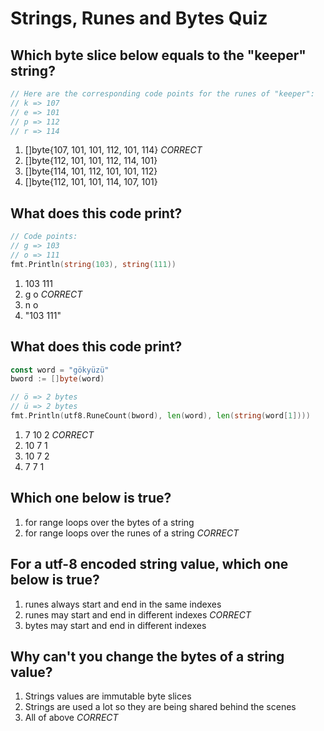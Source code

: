 # Strings, Runes and Bytes Quiz

## Which byte slice below equals to the "keeper" string?
```go
// Here are the corresponding code points for the runes of "keeper":
// k => 107
// e => 101
// p => 112
// r => 114
```
1. []byte{107, 101, 101, 112, 101, 114} *CORRECT*
2. []byte{112, 101, 101, 112, 114, 101}
3. []byte{114, 101, 112, 101, 101, 112}
4. []byte{112, 101, 101, 114, 107, 101}


## What does this code print?
```go
// Code points:
// g => 103
// o => 111
fmt.Println(string(103), string(111))
```
1. 103 111
2. g o *CORRECT*
3. n o
4. "103 111"


## What does this code print?
```go
const word = "gökyüzü"
bword := []byte(word)

// ö => 2 bytes
// ü => 2 bytes
fmt.Println(utf8.RuneCount(bword), len(word), len(string(word[1])))
```
1. 7 10 2 *CORRECT*
2. 10 7 1
3. 10 7 2
4. 7 7 1


## Which one below is true?
1. for range loops over the bytes of a string
2. for range loops over the runes of a string *CORRECT*


## For a utf-8 encoded string value, which one below is true?
1. runes always start and end in the same indexes
2. runes may start and end in different indexes *CORRECT*
3. bytes may start and end in different indexes



## Why can't you change the bytes of a string value?
1. Strings values are immutable byte slices
2. Strings are used a lot so they are being shared behind the scenes
3. All of above *CORRECT*